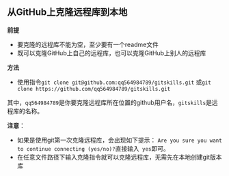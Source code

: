 ## 从GitHub上克隆远程库到本地  ##

**前提**

- 要克隆的远程库不能为空，至少要有一个readme文件
- 既可以克隆GitHub上自己的远程库，也可以克隆GitHub上别人的远程库


**方法**

 - 使用指令`git clone git@github.com:qq564984789/gitskills.git` 或`git clone https://github.com/qq564984789/gitskills.git` 

其中，`qq564984789`是你要克隆远程库所在位置的github用户名，`gitskills`是远程库的名称。

**注意**：

- 如果是使用git第一次克隆远程库，会出现如下提示：
`Are you sure you want to continue connecting (yes/no)?`直接输入` yes`即可。
- 在任意文件路径下输入克隆指令就可以克隆远程库，无需先在本地创建git版本库

